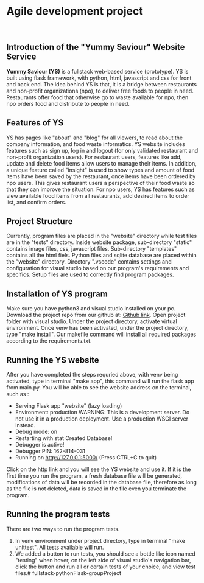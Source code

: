# **Agile development project**
<br />

## **Introduction of the "Yummy Saviour" Website Service**
**Yummy Saviour (YS)** is a fullstack web-based service (prototype). YS is built using flask framework, with python, html, javascript and css for front and back end. The idea behind YS is that, it is a bridge between restaurants and non-profit organizations (npo), to deliver free foods to people in need. Restaurants offer food that otherwise go to waste available for npo, then npo orders food and distribute to people in need.
<br />

## **Features of YS**
YS has pages like "about" and "blog" for all viewers, to read about the company information, and food waste informatics.
YS website includes features such as sign up, log in and logout (for only validated restaurant and non-profit organization users). For restaurant users, features like add, update and delete food items allow users to manage their items. In addition, a unique feature called "insight" is used to show types and amount of food items have been saved by the restaurant, once items have been ordered by npo users. This gives restaurant users a perspective of their food waste so that they can improve the situation. For npo users, YS has features such as view available food items from all restaurants, add desired items to order list, and confirm orders.
<br />

## **Project Structure**
Currently, program files are placed in the "website" directory while test files are in the "tests" directory. Inside website package, sub-directory "static" contains image files, css, javascript files. Sub-directory "templates" contains all the html fiels. Python files and sqlite database are placed within the "website" directory. Directory ".vscode" contains settings and configuration for visual studio based on our program's requirements and specifics. Setup files are used to correctly find program packages.
<br />

## **Installation of YS program**
Make sure you have python3 and visual studio installed on your pc. Download the project repo from our github at: [Github link](https://github.com/chinita226/agile-development-project). Open project folder with visual studio. Under the project directory, activate virtual environment. Once venv has been activated, under the project directory, type "make install". Our makefile command will install all required packages according to the requirements.txt.
<br />

## **Running the YS website**
After you have completed the steps requried above, with venv being activated, type in terminal "make app", this command will run the flask app from main.py. You will be able to see the website address on the terminal, such as :
 * Serving Flask app "website" (lazy loading)
 * Environment: production
   WARNING: This is a development server. Do not use it in a production deployment.
   Use a production WSGI server instead.
 * Debug mode: on
 * Restarting with stat
Created Database!
 * Debugger is active!
 * Debugger PIN: 162-814-031
 * Running on http://127.0.0.1:5000/ (Press CTRL+C to quit)

Click on the http link and you will see the YS website and use it. If it is the first time you run the program, a fresh database file will be generated, modifications of data will be recorded in the database file, therefore as long as the file is not deleted, data is saved in the file even you terminate the program.
<br />

## **Running the program tests**
There are two ways to run the program tests.
1. In venv environment under project directory, type in terminal "make unittest". All tests available will run.
2. We added a button to run tests, you should see a bottle like icon named "testing" when hover, on the left side of visual studio's navigation bar, click the button and run all or certain tests of your choice, and view test files.# fullstack-pythonFlask-groupProject
